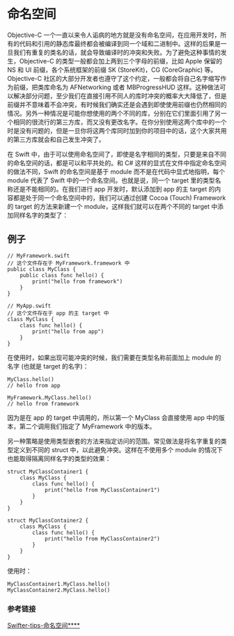 # 命名空间

Objective-C 一个一直以来令人诟病的地方就是没有命名空间，在应用开发时，所有的代码和引用的静态库最终都会被编译到同一个域和二进制中。这样的后果是一旦我们有重复的类名的话，就会导致编译时的冲突和失败。为了避免这种事情的发生，Objective-C 的类型一般都会加上两到三个字母的前缀，比如 Apple 保留的 NS 和 UI 前缀，各个系统框架的前缀 SK (StoreKit)，CG (CoreGraphic) 等。Objective-C 社区的大部分开发者也遵守了这个约定，一般都会将自己名字缩写作为前缀，把类库命名为 AFNetworking 或者 MBProgressHUD 这样。这种做法可以解决部分问题，至少我们在直接引用不同人的库时冲突的概率大大降低了，但是前缀并不意味着不会冲突，有时候我们确实还是会遇到即使使用前缀也仍然相同的情况。另外一种情况是可能你想使用的两个不同的库，分别在它们里面引用了另一个相同的很流行的第三方库，而又没有更改名字。在你分别使用这两个库中的一个时是没有问题的，但是一旦你将这两个库同时加到你的项目中的话，这个大家共用的第三方库就会和自己发生冲突了。

在 Swift 中，由于可以使用命名空间了，即使是名字相同的类型，只要是来自不同的命名空间的话，都是可以和平共处的。和 C# 这样的显式在文件中指定命名空间的做法不同，Swift 的命名空间是基于 module 而不是在代码中显式地指明，每个 module 代表了 Swift 中的一个命名空间。也就是说，同一个 target 里的类型名称还是不能相同的。在我们进行 app 开发时，默认添加到 app 的主 target 的内容都是处于同一个命名空间中的，我们可以通过创建 Cocoa (Touch) Framework 的 target 的方法来新建一个 module，这样我们就可以在两个不同的 target 中添加同样名字的类型了：

## 例子

```
// MyFramework.swift
// 这个文件存在于 MyFramework.framework 中
public class MyClass {
    public class func hello() {
        print("hello from framework")
    }
}

// MyApp.swift
// 这个文件存在于 app 的主 target 中
class MyClass {
    class func hello() {
        print("hello from app")
    }
}
```

在使用时，如果出现可能冲突的时候，我们需要在类型名称前面加上 module 的名字 (也就是 target 的名字)：

```
MyClass.hello()
// hello from app

MyFramework.MyClass.hello()
// hello from framework
```

因为是在 app 的 target 中调用的，所以第一个 MyClass 会直接使用 app 中的版本，第二个调用我们指定了 MyFramework 中的版本。

另一种策略是使用类型嵌套的方法来指定访问的范围。常见做法是将名字重复的类型定义到不同的 struct 中，以此避免冲突。这样在不使用多个 module 的情况下也能取得隔离同样名字的类型的效果：

```
struct MyClassContainer1 {
    class MyClass {
        class func hello() {
            print("hello from MyClassContainer1")
        }
    }
}

struct MyClassContainer2 {
    class MyClass {
        class func hello() {
            print("hello from MyClassContainer2")
        }
    }
}
```
使用时：

```
MyClassContainer1.MyClass.hello()
MyClassContainer2.MyClass.hello()
```

### 参考链接
[Swifter-tips-命名空间****](http://swifter.tips/namespace/)
